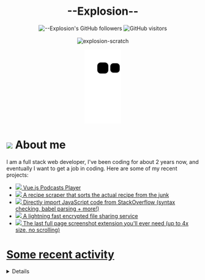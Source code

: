 # <div align="center">--Explosion--</div>

<div align=center>
  
![--Explosion's GitHub followers](https://img.shields.io/github/followers/Explosion-Scratch?color=00bbbb&style=for-the-badge&logo=github&logoColor=fff) 
![GitHub visitors](https://visitor-badge-reloaded.herokuapp.com/badge?page_id=explosion-scratch.visitor.badge.reloaded&color=00bbbb&style=for-the-badge&logo=github)

</div>

<p align=center><img align="center" src="https://github-readme-streak-stats.herokuapp.com/?user=explosion-scratch&" alt="explosion-scratch" /></p>
<p align=center><img align="center" src="https://raw.githubusercontent.com/Explosion-Scratch/Explosion-scratch/a407529eda6cf7c81265dae00a6eab19d1597632/github-contribution-grid-snake.svg" /></p>

<h1><img src="https://api.iconify.design/noto-v1:beaming-face-with-smiling-eyes.svg" width="25ch"> About me</h1>
  <p>I am a full stack web developer, I've been coding for about 2 years now, and eventually I want to get a job in coding. Here are some of my recent projects:</p>

  <ul>
     <li><a href="https://github.com/explosion-scratch/podcasts_player"><img src="https://api.iconify.design/noto-v1:musical-notes.svg"> Vue.js Podcasts Player</li>
     <li><a href="https://github.com/explosion-scratch/recipes/"><img src="https://api.iconify.design/noto-v1:face-savoring-food.svg"> A recipe scraper that sorts the actual recipe from the junk</li>
     <li><a href="https://github.com/explosion-scratch/stackoverflow_import/"><img src="https://api.iconify.design/noto-v1:man-technologist-medium-light-skin-tone.svg"> Directly import JavaScript code from StackOverflow (syntax checking, babel parsing + more!)</li>
     <li><a href="https://github.com/explosion-scratch/ondrop/"><img src="https://api.iconify.design/noto-v1:cloud-with-lightning.svg"> A lightning fast encrypted file sharing service</li>
     <li><a href="https://github.com/explosion-scratch/screenshot_extension/"><img src="https://api.iconify.design/noto-v1:computer-mouse.svg"> The last full page screenshot extension you'll ever need (up to 4x size, no scrolling)</li>
  </ul>
  
  # Some recent activity

<details><summary>Show activity!</summary>
<ul>
<li><p>Just now – <a href="https://github.com/Explosion-Scratch/Explosion-scratch/commit/1965d087f83f131d2184120c9b15d5a6cbe67a1e"><code>1965d08</code></a>– Update snake.yml (<a href="https://github.com/Explosion-Scratch/Explosion-scratch">Explosion-Scratch/Explosion-scratch</a>)</p></li>
<li><p>1 minute ago – <a href="https://github.com/Explosion-Scratch/Explosion-scratch/commit/f31c30e71f36236159ea058ce32225a62a558a5c"><code>f31c30e</code></a>– Update update.yml (<a href="https://github.com/Explosion-Scratch/Explosion-scratch">Explosion-Scratch/Explosion-scratch</a>)</p></li>
<li><p>2 minutes ago – <a href="https://github.com/Explosion-Scratch/Explosion-scratch/commit/c4a864b5951019d57d4382d5d79f152f7e908852"><code>c4a864b</code></a>– lol stupid node-fetch (<a href="https://github.com/Explosion-Scratch/Explosion-scratch">Explosion-Scratch/Explosion-scratch</a>)</p></li>
<li><p>4 minutes ago – <a href="https://github.com/Explosion-Scratch/Explosion-scratch/commit/b274c3ef3a80fdceef0eaeac9ac4a7c5b5173f9e"><code>b274c3e</code></a>– Create update.yml (<a href="https://github.com/Explosion-Scratch/Explosion-scratch">Explosion-Scratch/Explosion-scratch</a>)</p></li>
<li><p>5 minutes ago – Commented in <a href="https://github.com/Explosion-Scratch/Explosion-scratch/issues/7#issuecomment-1112210233">Explosion-Scratch/Explosion-scratch</a><blockquote>Hi</blockquote></p></li>
<li><p>5 minutes ago – Commented in <a href="https://github.com/Explosion-Scratch/Explosion-scratch/issues/8#issuecomment-1112210142">Explosion-Scratch/Explosion-scratch</a><blockquote>Check out the github action</blockquote></p></li>
<li><p>5 minutes ago – <a href="https://github.com/Explosion-Scratch/Explosion-scratch/commit/48f8c80abc61c04ab9c575d36d1658f5080eeac1"><code>48f8c80</code></a>– Update start.md (<a href="https://github.com/Explosion-Scratch/Explosion-scratch">Explosion-Scratch/Explosion-scratch</a>)</p></li>
<li><p>12 hours, 13 minutes ago – Commented in <a href="https://github.com/JamesCoyle/DownloadsExtension/pull/23#issuecomment-1111637431">JamesCoyle/DownloadsExtension</a><blockquote>Fixes 22 </blockquote></p></li>
<li><p>12 hours, 14 minutes ago – opened a <a href="https://github.com/JamesCoyle/DownloadsExtension/pull/23">pull request</a> in <a href="https://github.com/JamesCoyle/DownloadsExtension">JamesCoyle/DownloadsExtension</a></p></li>
<li><p>12 hours, 14 minutes ago – <a href="https://github.com/Explosion-Scratch/DownloadsExtension/commit/0ef056a402eed86e4f47c00dd430272931dde425"><code>0ef056a</code></a>– Add keyboard shortcut to open downloads (<a href="https://github.com/Explosion-Scratch/DownloadsExtension">Explosion-Scratch/DownloadsExtension</a>)</p></li>

<li><p>16 hours, 17 minutes ago – Commented in <a href="https://github.com/darobin/notion-backup/issues/13#issuecomment-1111496140">darobin/notion-backup</a><blockquote>THANK YOU It took forever to find this and 6 whole days of my notion workspace not being backed up </blockquote></p></li>
<li><p>17 hours, 7 minutes ago – <a href="https://github.com/Explosion-Scratch/userscripts/commit/5312d9ebce179f72dc905527c8300c74d96b1667"><code>5312d9e</code></a>– Update Discord_DontDelete.user.js (<a href="https://github.com/Explosion-Scratch/userscripts">Explosion-Scratch/userscripts</a>)</p></li>
<li><p>3 days, 57 minutes ago – <a href="https://github.com/Bijoujs/Bijou.js/commit/da0f6afb4ac1c2e9a338c3bff2d5d840a5b3ac20"><code>da0f6af</code></a>– Bump eslint from 8.13.0 to 8.14.0 (#360) (<a href="https://github.com/Bijoujs/Bijou.js">Bijoujs/Bijou.js</a>)</p></li>
<li><p>3 days, 57 minutes ago – Merged a <a href="https://github.com/Bijoujs/Bijou.js/pull/360">pull request</a> in <a href="https://github.com/Bijoujs/Bijou.js">Bijoujs/Bijou.js</a></p></li>
<li><p>3 days, 14 hours, 54 minutes ago – <a href="https://github.com/Explosion-Scratch/htmlifycli/commit/7b2aaae5fb05edc73f0ec4be83ba3f08f4e45c3a"><code>7b2aaae</code></a>– v1.2.5 - Catch error (<a href="https://github.com/Explosion-Scratch/htmlifycli">Explosion-Scratch/htmlifycli</a>)</p></li>
<li><p>3 days, 16 hours, 43 minutes ago – <a href="https://github.com/Explosion-Scratch/userscripts/commit/5aaa8d14f6a0c8b5279c95c5e63a7f7c804547e1"><code>5aaa8d1</code></a>– Create sort_tables.user.js (<a href="https://github.com/Explosion-Scratch/userscripts">Explosion-Scratch/userscripts</a>)</p></li>



<li><p>5 days, 14 hours, 16 minutes ago – <a href="https://github.com/Explosion-Scratch/tools/commit/16f159697d784f0eb073b2b9fe8bc1746ff3ef78"><code>16f1596</code></a>– Cool background effect (<a href="https://github.com/Explosion-Scratch/tools">Explosion-Scratch/tools</a>)</p></li>
<li><p>5 days, 15 hours, 30 minutes ago – <a href="https://github.com/Explosion-Scratch/tools/commit/af827d32ee7ead12d78b023dd14ab929811d919a"><code>af827d3</code></a>– Hashing (<a href="https://github.com/Explosion-Scratch/tools">Explosion-Scratch/tools</a>)</p></li>
<li><p>5 days, 16 hours, 42 minutes ago – Commented in <a href="https://github.com/geekan/HowToLiveLonger/issues/51#issuecomment-1106855361">geekan/HowToLiveLonger</a><blockquote>Would love an english translation </blockquote></p></li>
<li><p>5 days, 19 hours, 39 minutes ago – <a href="https://github.com/Explosion-Scratch/tools/commit/7217ae4ba780b6455f4453846d7a3310a9240a26"><code>7217ae4</code></a>– Create .nojekyll (<a href="https://github.com/Explosion-Scratch/tools">Explosion-Scratch/tools</a>)</p></li>
</ul>
</details>
